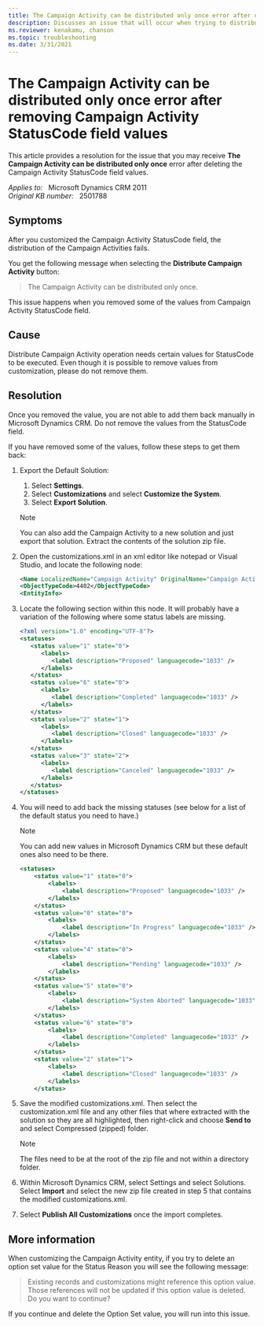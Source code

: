 ```yaml
---
title: The Campaign Activity can be distributed only once error after deleting Campaign Activity StatusCode field values
description: Discusses an issue that will occur when trying to distribute a campaign activity, if the StatusCode field has values that are deleted. Provides a resolution.
ms.reviewer: kenakamu, chanson
ms.topic: troubleshooting
ms.date: 3/31/2021
---
```

# The Campaign Activity can be distributed only once error after removing Campaign Activity StatusCode field values

This article provides a resolution for the issue that you may receive **The Campaign Activity can be distributed only once** error after deleting the Campaign Activity StatusCode field values.

_Applies to:_ &nbsp; Microsoft Dynamics CRM 2011  
_Original KB number:_ &nbsp; 2501788

## Symptoms

After you customized the Campaign Activity StatusCode field, the distribution of the Campaign Activities fails.

You get the following message when selecting the **Distribute Campaign Activity** button:

> The Campaign Activity can be distributed only once.

This issue happens when you removed some of the values from Campaign Activity StatusCode field.

## Cause

Distribute Campaign Activity operation needs certain values for StatusCode to be executed. Even though it is possible to remove values from customization, please do not remove them.

## Resolution

Once you removed the value, you are not able to add them back manually in Microsoft Dynamics CRM. Do not remove the values from the StatusCode field.

If you have removed some of the values, follow these steps to get them back:

1. Export the Default Solution:

    1. Select **Settings**.
    2. Select **Customizations** and select **Customize the System**.
    3. Select **Export Solution**.

    > [!NOTE]
    > You can also add the Campaign Activity to a new solution and just export that solution. Extract the contents of the solution zip file.

2. Open the customizations.xml in an xml editor like notepad or Visual Studio, and locate the following node:

    ```xml
    <Name LocalizedName="Campaign Activity" OriginalName="Campaign Activity">CampaignActivity</Name>
    <ObjectTypeCode>4402</ObjectTypeCode>
    <EntityInfo>
    ```

3. Locate the following section within this node. It will probably have a variation of the following where some status labels are missing.

    ```xml
    <?xml version="1.0" encoding="UTF-8"?>
    <statuses>
       <status value="1" state="0">
          <labels>
             <label description="Proposed" languagecode="1033" />
          </labels>
       </status>
       <status value="6" state="0">
          <labels>
             <label description="Completed" languagecode="1033" />
          </labels>
       </status>
       <status value="2" state="1">
          <labels>
             <label description="Closed" languagecode="1033" />
          </labels>
       </status>
       <status value="3" state="2">
          <labels>
             <label description="Canceled" languagecode="1033" />
          </labels>
       </status>
    </statuses>
    ```

4. You will need to add back the missing statuses (see below for a list of the default status you need to have.)

    > [!NOTE]
    > You can add new values in Microsoft Dynamics CRM but these default ones also need to be there.

    ```xml
    <statuses>
        <status value="1" state="0">
            <labels>
                <label description="Proposed" languagecode="1033" />
            </labels>
        </status>
        <status value="0" state="0">
            <labels>
                <label description="In Progress" languagecode="1033" />
            </labels>
        </status>
        <status value="4" state="0">
            <labels>
                <label description="Pending" languagecode="1033" />
            </labels>
        </status>
        <status value="5" state="0">
            <labels>
                <label description="System Aborted" languagecode="1033" />
            </labels>
        </status>
        <status value="6" state="0">
            <labels>
                <label description="Completed" languagecode="1033" />
            </labels>
        </status>
        <status value="2" state="1">
            <labels>
                <label description="Closed" languagecode="1033" />
            </labels>
        </status>
    ```

5. Save the modified customizations.xml. Then select the customization.xml file and any other files that where extracted with the solution so they are all highlighted, then right-click and choose **Send to** and select Compressed (zipped) folder.

    > [!NOTE]
    > The files need to be at the root of the zip file and not within a directory folder.

6. Within Microsoft Dynamics CRM, select Settings and select Solutions. Select **Import** and select the new zip file created in step 5 that contains the modified customizations.xml.

7. Select **Publish All Customizations** once the import completes.

## More information

When customizing the Campaign Activity entity, if you try to delete an option set value for the Status Reason you will see the following message:

> Existing records and customizations might reference this option value. Those references will not be updated if this option value is deleted. Do you want to continue?

If you continue and delete the Option Set value, you will run into this issue.
